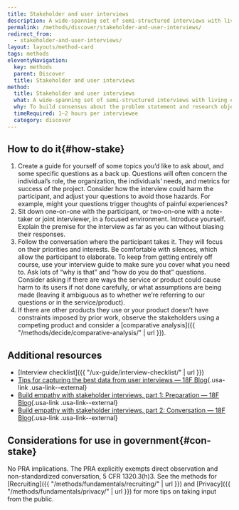 ```yaml
---
title: Stakeholder and user interviews
description: A wide-spanning set of semi-structured interviews with living experts who have an interest in a project's success, including stakeholders and users.
permalink: /methods/discover/stakeholder-and-user-interviews/
redirect_from:
  - stakeholder-and-user-interviews/
layout: layouts/method-card
tags: methods
eleventyNavigation:
  key: methods
  parent: Discover
  title: Stakeholder and user interviews
method:
  title: Stakeholder and user interviews
  what: A wide-spanning set of semi-structured interviews with living experts who have an interest in a project’s success, including stakeholders and users.
  why: To build consensus about the problem statement and research objectives.
  timeRequired: 1–2 hours per interviewee
  category: discover
---
```


## How to do it{#how-stake}

  1. Create a guide for yourself of some topics you’d like to ask about, and some specific questions as a back up. Questions will often concern the individual’s role, the organization, the individuals’ needs, and metrics for success of the project. Consider how the interview could harm the participant, and adjust your questions to avoid those hazards. For example, might your questions trigger thoughts of painful experiences?
  1. Sit down one-on-one with the participant, or two-on-one with a note-taker or joint interviewer, in a focused environment. Introduce yourself. Explain the premise for the interview as far as you can without biasing their responses.
  1. Follow the conversation where the participant takes it. They will focus on their priorities and interests. Be comfortable with silences, which allow the participant to elaborate. To keep from getting entirely off course, use your interview guide to make sure you cover what you need to. Ask lots of “why is that” and “how do you do that” questions. Consider asking if there are ways the service or product could cause harm to its users if not done carefully, or what assumptions are being made (leaving it ambiguous as to whether we’re referring to our questions or in the service/product).
  1. If there are other products they use or your product doesn’t have constraints imposed by prior work, observe the stakeholders using a competing product and consider a [comparative analysis]({{ "/methods/decide/comparative-analysis/" | url }}).

<section class="method--section method--section--additional-resources" markdown="1">

## Additional resources

- [Interview checklist]({{ "/ux-guide/interview-checklist/" | url }})
- [Tips for capturing the best data from user interviews — 18F Blog](https://18f.gsa.gov/2016/02/09/tips-for-capturing-the-best-data-from-user-interviews/){.usa-link .usa-link--external}
- [Build empathy with stakeholder interviews, part 1: Preparation — 18F Blog](https://18f.gsa.gov/2016/06/20/build-empathy-with-stakeholder-interviews-part-1-preparation/){.usa-link .usa-link--external}
- [Build empathy with stakeholder interviews, part 2: Conversation — 18F Blog](https://18f.gsa.gov/2016/07/22/building-empathy-with-stakeholder-interviews-part-2-conversation/){.usa-link .usa-link--external}

</section>

<section class="method--section method--section--government-considerations" markdown="1" >

## Considerations for use in government{#con-stake}

No PRA implications. The PRA explicitly exempts direct observation and non-standardized conversation, 5 CFR 1320.3(h)3. See the methods for [Recruiting]({{ "/methods/fundamentals/recruiting/" | url }}) and [Privacy]({{ "/methods/fundamentals/privacy/" | url }}) for more tips on taking input from the public.
</section>
